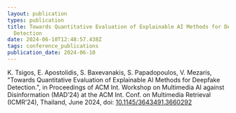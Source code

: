 ```yaml
---
layout: publication
types: publication
title: Towards Quantitative Evaluation of Explainable AI Methods for Deepfake
  Detection
date: 2024-06-10T12:48:57.438Z
tags: conference_publications
publication_date: 2024-06-10
---
```

K. Tsigos, E. Apostolidis, S. Baxevanakis, S. Papadopoulos, V. Mezaris, "Towards Quantitative Evaluation of Explainable AI Methods for Deepfake Detection.", in Proceedings of ACM Int. Workshop on Multimedia AI against Disinformation (MAD’24) at the ACM Int. Conf. on Multimedia Retrieval (ICMR’24), Thailand, June 2024, doi: [10.1145/3643491.3660292](https://dl.acm.org/doi/10.1145/3643491.3660292)